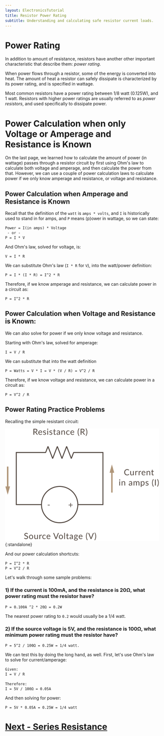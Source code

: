 ```yaml
---
layout: ElectronicsTutorial
title: Resistor Power Rating
subtitle: Understanding and calculating safe resistor current loads.
---
```


# Power Rating

In addition to amount of resistance, resistors have another other important characteristic that describe them: _power rating_.

When power flows through a resistor, some of the energy is converted into heat. The amount of heat a resistor can safely dissipate is characterized by its power rating, and is specified in wattage.

Most common resistors have a power rating between 1/8 watt (0.125W), and 1 watt. Resistors with higher power ratings are usually referred to as _power resistors_, and used specifically to dissipate power.

<!-- TODO: get some power resistor images in here -->

# Power Calculation when only Voltage or Amperage and Resistance is Known

On the last page, we learned how to calculate the amount of power (in wattage) passes through a resistor circuit by first using Ohm's law to calculate both voltage and amperage, and then calculate the power from that. However, we can use a couple of power calculation laws to calculate power if we only know amperage and resistance, or voltage and resistance.

## Power Calculation when Amperage and Resistance is Known

Recall that the definition of the `watt` is `amps * volts`, and `I` is historically used to stand in for amps, and `P` means (p)ower in wattage, so we can state: 

```
Power = I(in amps) * Voltage
 - or - 
P = I * V
```

And Ohm's law, solved for voltage, is:

```
V = I * R 
```

We can substitute Ohm's law (`I * R` for `V`), into the watt/power definition:

```
P = I * (I * R) = I^2 * R
```

Therefore, if we know amperage and resistance, we can calculate power in a circuit as:

```
P = I^2 * R
```

## Power Calculation when Voltage and Resistance is Known:

We can also solve for power if we only know voltage and resistance. 

Starting with Ohm's law, solved for amperage:

```
I = V / R
```

We can substitute that into the watt definition

```
P = Watts = V * I = V * (V / R) = V^2 / R
```

Therefore, if we know voltage and resistance, we can calculate power in a circuit as:

```
P = V^2 / R
```

## Power Rating Practice Problems

Recalling the simple resistant circuit:

![](../Ohms_Circuit.svg){:standalone}

And our power calculation shortcuts:

```
P = I^2 * R
P = V^2 / R
```

Let's walk through some sample problems:

### 1) If the current is 100mA, and the resistance is 20Ω, what power rating must the resistor have?

```
P = 0.100A ^2 * 20Ω = 0.2W
```

The nearest power rating to `0.2` would usually be a 1/4 watt.

### 2) If the source voltage is 5V, and the resistance is 100Ω, what minimum power rating must the resistor have?

```
P = 5^2 / 100Ω = 0.25W = 1/4 watt.
```

We can test this by doing the long hand, as well. First, let's use Ohm's law to solve for current/amperage:

```
Given:
I = V / R

Therefore:
I = 5V / 100Ω = 0.05A
```

And then solving for power:

```
P = 5V * 0.05A = 0.25W = 1/4 watt
```

# [Next - Series Resistance](../Series_Resistance)